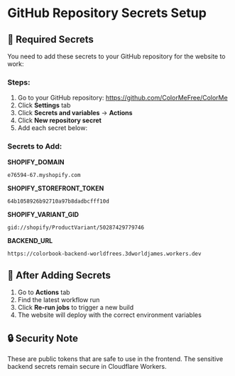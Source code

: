 # GitHub Repository Secrets Setup

## 🔑 Required Secrets

You need to add these secrets to your GitHub repository for the website to work:

### Steps:
1. Go to your GitHub repository: https://github.com/ColorMeFree/ColorMe
2. Click **Settings** tab
3. Click **Secrets and variables** → **Actions**
4. Click **New repository secret**
5. Add each secret below:

### Secrets to Add:

**SHOPIFY_DOMAIN**
```
e76594-67.myshopify.com
```

**SHOPIFY_STOREFRONT_TOKEN**
```
64b1058926b92710a97b8dadbcfff10d
```

**SHOPIFY_VARIANT_GID**
```
gid://shopify/ProductVariant/50287429779746
```

**BACKEND_URL**
```
https://colorbook-backend-worldfrees.3dworldjames.workers.dev
```

## 🚀 After Adding Secrets

1. Go to **Actions** tab
2. Find the latest workflow run
3. Click **Re-run jobs** to trigger a new build
4. The website will deploy with the correct environment variables

## 🔒 Security Note

These are public tokens that are safe to use in the frontend. The sensitive backend secrets remain secure in Cloudflare Workers.
